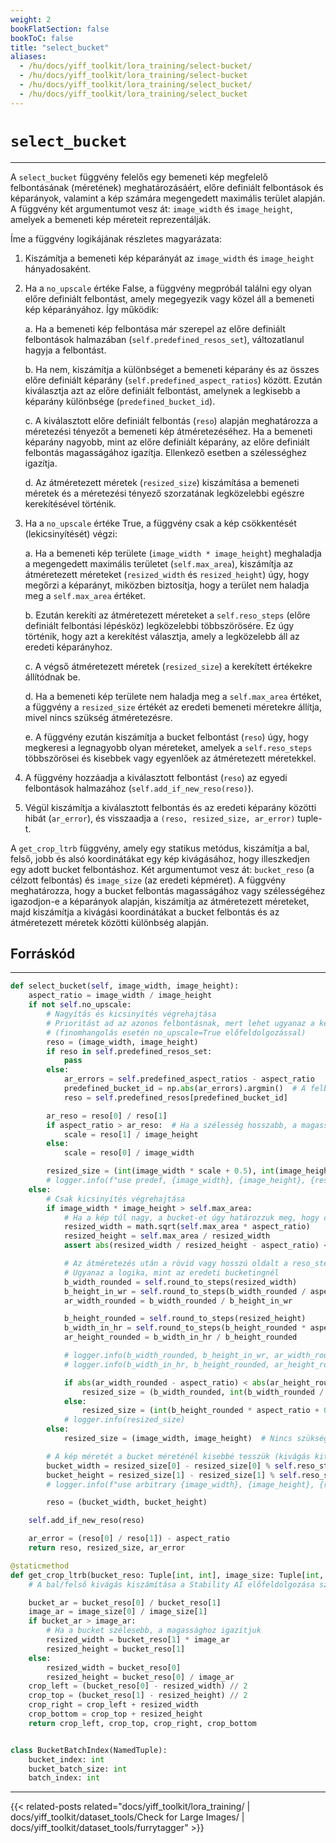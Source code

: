 ```yaml
---
weight: 2
bookFlatSection: false
bookToC: false
title: "select_bucket"
aliases:
  - /hu/docs/yiff_toolkit/lora_training/select-bucket/
  - /hu/docs/yiff_toolkit/lora_training/select-bucket
  - /hu/docs/yiff_toolkit/lora_training/select_bucket/
  - /hu/docs/yiff_toolkit/lora_training/select_bucket
---
```


<!--markdownlint-disable MD025 -->

# `select_bucket`

---

A `select_bucket` függvény felelős egy bemeneti kép megfelelő felbontásának (méretének) meghatározásáért, előre definiált felbontások és képarányok, valamint a kép számára megengedett maximális terület alapján. A függvény két argumentumot vesz át: `image_width` és `image_height`, amelyek a bemeneti kép méreteit reprezentálják.

Íme a függvény logikájának részletes magyarázata:

1. Kiszámítja a bemeneti kép képarányát az `image_width` és `image_height` hányadosaként.

2. Ha a `no_upscale` értéke False, a függvény megpróbál találni egy olyan előre definiált felbontást, amely megegyezik vagy közel áll a bemeneti kép képarányához. Így működik:

   a. Ha a bemeneti kép felbontása már szerepel az előre definiált felbontások halmazában (`self.predefined_resos_set`), változatlanul hagyja a felbontást.

   b. Ha nem, kiszámítja a különbséget a bemeneti képarány és az összes előre definiált képarány (`self.predefined_aspect_ratios`) között. Ezután kiválasztja azt az előre definiált felbontást, amelynek a legkisebb a képarány különbsége (`predefined_bucket_id`).

   c. A kiválasztott előre definiált felbontás (`reso`) alapján meghatározza a méretezési tényezőt a bemeneti kép átméretezéséhez. Ha a bemeneti képarány nagyobb, mint az előre definiált képarány, az előre definiált felbontás magasságához igazítja. Ellenkező esetben a szélességhez igazítja.

   d. Az átméretezett méretek (`resized_size`) kiszámítása a bemeneti méretek és a méretezési tényező szorzatának legközelebbi egészre kerekítésével történik.

3. Ha a `no_upscale` értéke True, a függvény csak a kép csökkentését (lekicsinyítését) végzi:

   a. Ha a bemeneti kép területe (`image_width * image_height`) meghaladja a megengedett maximális területet (`self.max_area`), kiszámítja az átméretezett méreteket (`resized_width` és `resized_height`) úgy, hogy megőrzi a képarányt, miközben biztosítja, hogy a terület nem haladja meg a `self.max_area` értéket.

   b. Ezután kerekíti az átméretezett méreteket a `self.reso_steps` (előre definiált felbontási lépésköz) legközelebbi többszörösére. Ez úgy történik, hogy azt a kerekítést választja, amely a legközelebb áll az eredeti képarányhoz.

   c. A végső átméretezett méretek (`resized_size`) a kerekített értékekre állítódnak be.

   d. Ha a bemeneti kép területe nem haladja meg a `self.max_area` értéket, a függvény a `resized_size` értékét az eredeti bemeneti méretekre állítja, mivel nincs szükség átméretezésre.

   e. A függvény ezután kiszámítja a bucket felbontást (`reso`) úgy, hogy megkeresi a legnagyobb olyan méreteket, amelyek a `self.reso_steps` többszörösei és kisebbek vagy egyenlőek az átméretezett méretekkel.

4. A függvény hozzáadja a kiválasztott felbontást (`reso`) az egyedi felbontások halmazához (`self.add_if_new_reso(reso)`).

5. Végül kiszámítja a kiválasztott felbontás és az eredeti képarány közötti hibát (`ar_error`), és visszaadja a `(reso, resized_size, ar_error)` tuple-t.

A `get_crop_ltrb` függvény, amely egy statikus metódus, kiszámítja a bal, felső, jobb és alsó koordinátákat egy kép kivágásához, hogy illeszkedjen egy adott bucket felbontáshoz. Két argumentumot vesz át: `bucket_reso` (a célzott felbontás) és `image_size` (az eredeti képméret). A függvény meghatározza, hogy a bucket felbontás magasságához vagy szélességéhez igazodjon-e a képarányok alapján, kiszámítja az átméretezett méreteket, majd kiszámítja a kivágási koordinátákat a bucket felbontás és az átméretezett méretek közötti különbség alapján.

## Forráskód

---

```python
def select_bucket(self, image_width, image_height):
    aspect_ratio = image_width / image_height
    if not self.no_upscale:
        # Nagyítás és kicsinyítés végrehajtása
        # Prioritást ad az azonos felbontásnak, mert lehet ugyanaz a képarány
        # (finomhangolás esetén no_upscale=True előfeldolgozással)
        reso = (image_width, image_height)
        if reso in self.predefined_resos_set:
            pass
        else:
            ar_errors = self.predefined_aspect_ratios - aspect_ratio
            predefined_bucket_id = np.abs(ar_errors).argmin()  # A felbontáson kívül a legkisebb képarány hibával rendelkező
            reso = self.predefined_resos[predefined_bucket_id]

        ar_reso = reso[0] / reso[1]
        if aspect_ratio > ar_reso:  # Ha a szélesség hosszabb, a magassághoz igazítjuk
            scale = reso[1] / image_height
        else:
            scale = reso[0] / image_width

        resized_size = (int(image_width * scale + 0.5), int(image_height * scale + 0.5))
        # logger.info(f"use predef, {image_width}, {image_height}, {reso}, {resized_size}")
    else:
        # Csak kicsinyítés végrehajtása
        if image_width * image_height > self.max_area:
            # Ha a kép túl nagy, a bucket-et úgy határozzuk meg, hogy csökkentjük a képarányt megtartva
            resized_width = math.sqrt(self.max_area * aspect_ratio)
            resized_height = self.max_area / resized_width
            assert abs(resized_width / resized_height - aspect_ratio) < 1e-2, "a képarány illegális"

            # Az átméretezés után a rövid vagy hosszú oldalt a reso_steps többszörösévé tesszük: azt választjuk, amelyiknek kisebb a képarány különbsége
            # Ugyanaz a logika, mint az eredeti bucketingnél
            b_width_rounded = self.round_to_steps(resized_width)
            b_height_in_wr = self.round_to_steps(b_width_rounded / aspect_ratio)
            ar_width_rounded = b_width_rounded / b_height_in_wr

            b_height_rounded = self.round_to_steps(resized_height)
            b_width_in_hr = self.round_to_steps(b_height_rounded * aspect_ratio)
            ar_height_rounded = b_width_in_hr / b_height_rounded

            # logger.info(b_width_rounded, b_height_in_wr, ar_width_rounded)
            # logger.info(b_width_in_hr, b_height_rounded, ar_height_rounded)

            if abs(ar_width_rounded - aspect_ratio) < abs(ar_height_rounded - aspect_ratio):
                resized_size = (b_width_rounded, int(b_width_rounded / aspect_ratio + 0.5))
            else:
                resized_size = (int(b_height_rounded * aspect_ratio + 0.5), b_height_rounded)
            # logger.info(resized_size)
        else:
            resized_size = (image_width, image_height)  # Nincs szükség átméretezésre

        # A kép méretét a bucket méreténél kisebbé tesszük (kivágás kitöltés nélkül)
        bucket_width = resized_size[0] - resized_size[0] % self.reso_steps
        bucket_height = resized_size[1] - resized_size[1] % self.reso_steps
        # logger.info(f"use arbitrary {image_width}, {image_height}, {resized_size}, {bucket_width}, {bucket_height}")

        reso = (bucket_width, bucket_height)

    self.add_if_new_reso(reso)

    ar_error = (reso[0] / reso[1]) - aspect_ratio
    return reso, resized_size, ar_error

@staticmethod
def get_crop_ltrb(bucket_reso: Tuple[int, int], image_size: Tuple[int, int]):
    # A bal/felső kivágás kiszámítása a Stability AI előfeldolgozása szerint. A jobb oldali kivágás a tükrözési augmentációhoz számítódik.

    bucket_ar = bucket_reso[0] / bucket_reso[1]
    image_ar = image_size[0] / image_size[1]
    if bucket_ar > image_ar:
        # Ha a bucket szélesebb, a magassághoz igazítjuk
        resized_width = bucket_reso[1] * image_ar
        resized_height = bucket_reso[1]
    else:
        resized_width = bucket_reso[0]
        resized_height = bucket_reso[0] / image_ar
    crop_left = (bucket_reso[0] - resized_width) // 2
    crop_top = (bucket_reso[1] - resized_height) // 2
    crop_right = crop_left + resized_width
    crop_bottom = crop_top + resized_height
    return crop_left, crop_top, crop_right, crop_bottom


class BucketBatchIndex(NamedTuple):
    bucket_index: int
    bucket_batch_size: int
    batch_index: int
```

---

<!--
HUGO_SEARCH_EXCLUDE_START
-->
{{< related-posts related="docs/yiff_toolkit/lora_training/ | docs/yiff_toolkit/dataset_tools/Check for Large Images/ | docs/yiff_toolkit/dataset_tools/furrytagger" >}}
<!--
HUGO_SEARCH_EXCLUDE_END
-->
